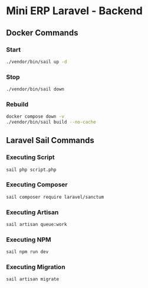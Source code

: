 # Mini ERP Laravel - Backend

## Docker Commands

### Start

```bash
./vendor/bin/sail up -d
```

### Stop

```bash
./vendor/bin/sail down
```

### Rebuild

```bash
docker compose down -v
./vendor/bin/sail build --no-cache
```

## Laravel Sail Commands

### Executing Script

```bash
sail php script.php
```

### Executing Composer

```bash
sail composer require laravel/sanctum
```

### Executing Artisan

```bash
sail artisan queue:work
```

### Executing NPM

```bash
sail npm run dev
```

### Executing Migration

```bash
sail artisan migrate
```

